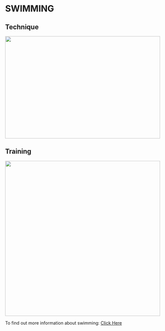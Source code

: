 # SWIMMING
## Technique
<img src="https://upload.wikimedia.org/wikipedia/commons/4/43/40._Schwimmzonen-_und_Mastersmeeting_Enns_2017_100m_Butterfly-9318.jpg" width="500" height="330">

## Training
<img src="http://cen.acs.org/content/dam/cen/94/31/09431-cover-openercxd.jpg" width="500" height="500">

To find out more information about swimming: [Click Here](https://en.wikipedia.org/wiki/Swimming)
